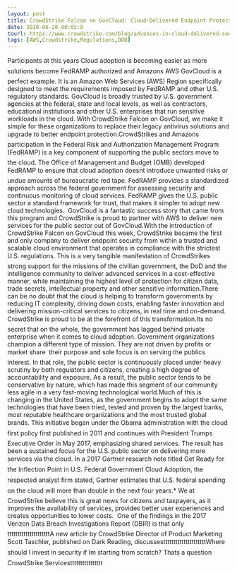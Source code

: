 ```yaml
---
layout: post
title: CrowdStrike Falcon on GovCloud: Cloud-Delivered Endpoint Protection for the Public Sector
date: 2018-06-20 00:02:8
tourl: https://www.crowdstrike.com/blog/advances-in-cloud-delivered-security-help-public-sector-embrace-the-cloud/
tags: [AWS,Crowdstrike,Regulations,DOD]
---
```

Participants at this years Cloud adoption is becoming easier as more solutions become FedRAMP authorized and Amazons AWS GovCloud is a perfect example. It is an Amazon Web Services (AWS) Region specifically designed to meet the requirements imposed by FedRAMP and other U.S. regulatory standards. GovCloud is broadly trusted by U.S. government agencies at the federal, state and local levels, as well as contractors, educational institutions and other U.S. enterprises that run sensitive workloads in the cloud. With CrowdStrike Falcon on GovCloud, we make it simple for these organizations to replace their legacy antivirus solutions and upgrade to better endpoint protection.CrowdStrikes and Amazons participation in the Federal Risk and Authorization Management Program (FedRAMP) is a key component of supporting the public sectors move to the cloud. The Office of Management and Budget (OMB) developed FedRAMP to ensure that cloud adoption doesnt introduce unwanted risks or undue amounts of bureaucratic red tape. FedRAMP provides a standardized approach across the federal government for assessing security and continuous monitoring of cloud services. FedRAMP gives the U.S. public sector a standard framework for trust, that makes it simpler to adopt new cloud technologies.  GovCloud is a fantastic success story that came from this program and CrowdStrike is proud to partner with AWS to deliver new services for the public sector out of GovCloud.With the introduction of CrowdStrike Falcon on GovCloud this week, CrowdStrike became the first and only company to deliver endpoint security from within a trusted and scalable cloud environment that operates in compliance with the strictest U.S. regulations. This is a very tangible manifestation of CrowdStrikes strong support for the missions of the civilian government, the DoD and the intelligence community to deliver advanced services in a cost-effective manner, while maintaining the highest level of protection for citizen data, trade secrets, intellectual property and other sensitive information.There can be no doubt that the cloud is helping to transform governments by reducing IT complexity, driving down costs, enabling faster innovation and delivering mission-critical services to citizens, in real time and on-demand. CrowdStrike is proud to be at the forefront of this transformation.Its no secret that on the whole, the government has lagged behind private enterprise when it comes to cloud adoption. Government organizations champion a different type of mission. They are not driven by profits or market share  their purpose and sole focus is on serving the publics interest. In that role, the public sector is continuously placed under heavy scrutiny by both regulators and citizens, creating a high degree of accountability and exposure. As a result, the public sector tends to be conservative by nature, which has made this segment of our community less agile in a very fast-moving technological world.Much of this is changing in the United States, as the government begins to adopt the same technologies that have been tried, tested and proven by the largest banks, most reputable healthcare organizations and the most trusted global brands. This initiative began under the Obama administration with the cloud first policy first published in 2011 and continues with President Trumps Executive Order in May 2017, emphasizing shared services. The result has been a sustained focus for the U.S. public sector on delivering more services via the cloud. In a 2017 Gartner research note titled Get Ready for the Inflection Point in U.S. Federal Government Cloud Adoption, the respected analyst firm stated, Gartner estimates that U.S. federal spending on the cloud will more than double in the next four years.* We at CrowdStrike believe this is great news for citizens and taxpayers, as it improves the availability of services, provides better user experiences and creates opportunities to lower costs.  One of the findings in the 2017 Verizon Data Breach Investigations Report (DBIR) is that onlytttttttttttttttttttttA new article by CrowdStrike Director of Product Marketing Scott Taschler, published on Dark Reading, discussestttttttttttttttttttttWhere should I invest in security if Im starting from scratch? Thats a question CrowdStrike Servicestttttttttttttttt